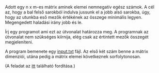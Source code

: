 Adott egy n x m-es mátrix aminek elemei nemnegatív egész számok.
A cél az, hogy a bal felső sarokból indulva jussunk el a jobb alsó sarokba, úgy,
hogy az utunkba eső mezők értékének az összege minimális legyen. Megengedett haladási irány
jobb és le.

Írj egy programot ami ezt az útvonalat határozza meg. A programnak az útvonalat nem szükséges kiírnija,
elég csak az értintett mezők összegét megjeleníteni.

A program bemenete egy [input.txt](https://github.com/cr-lupin/cppgyakorlat/blob/master/zh/input.txt) fájl.
Az első két szám benne a mátrix dimenziói, utána pedig a mátrix elemei következnek sorfolytonosan.


(A feladat az [itt](https://projecteuler.net/problem=81) található fordítása.)
